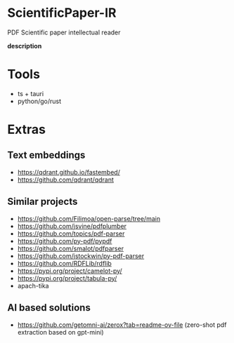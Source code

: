# ScientificPaper-IR
PDF Scientific paper intellectual reader

**description**

# Tools
* ts + tauri
* python/go/rust

# Extras

## Text embeddings
* https://qdrant.github.io/fastembed/
* https://github.com/qdrant/qdrant

## Similar projects
* https://github.com/Filimoa/open-parse/tree/main
* https://github.com/jsvine/pdfplumber
* https://github.com/topics/pdf-parser
* https://github.com/py-pdf/pypdf
* https://github.com/smalot/pdfparser
* https://github.com/jstockwin/py-pdf-parser
* https://github.com/RDFLib/rdflib
* https://pypi.org/project/camelot-py/
* https://pypi.org/project/tabula-py/
* apach-tika

## AI based solutions
* https://github.com/getomni-ai/zerox?tab=readme-ov-file (zero-shot pdf extraction based on gpt-mini)
